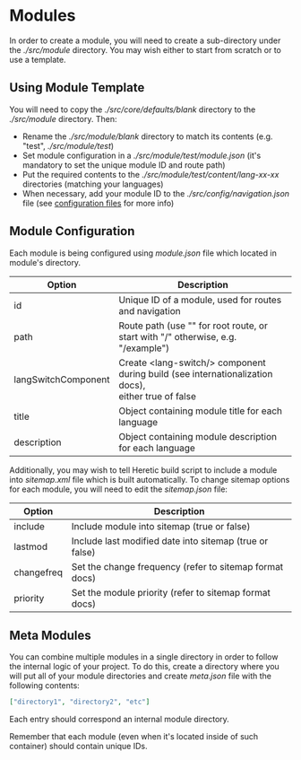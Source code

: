 # Modules

In order to create a module, you will need to create a sub-directory under the *./src/module* directory. You may wish either to start from scratch or to use a template.

## Using Module Template

You will need to copy the *./src/core/defaults/blank* directory to the *./src/module* directory. Then:

* Rename the *./src/module/blank* directory to match its contents (e.g. "test", *./src/module/test*)
* Set module configuration in a *./src/module/test/module.json* (it's mandatory to set the unique module ID and route path)
* Put the required contents to the *./src/module/test/content/lang-xx-xx* directories (matching your languages)
* When necessary, add your module ID to the *./src/config/navigation.json* file (see [configuration files](./configurationFiles.md) for more info)

## Module Configuration

Each module is being configured using *module.json* file which located in module's directory.

| Option              | Description                                                                                           |
|---------------------|-------------------------------------------------------------------------------------------------------|
| id                  | Unique ID of a module, used for routes and navigation                                                   |
| path                | Route path (use "" for root route, or start with "/" otherwise, e.g. "/example")                      |
| langSwitchComponent | Create &lt;lang-switch/&gt; component during build (see internationalization docs),<br>either true of false |
| title               | Object containing module title for each language                                                        |
| description         | Object containing module description for each language                                                  |

Additionally, you may wish to tell Heretic build script to include a module into *sitemap.xml* file which is built automatically. To change sitemap options for each module, you will need to edit the *sitemap.json* file:

| Option     | Description                                             |
|------------|---------------------------------------------------------|
| include    | Include module into sitemap (true or false)             |
| lastmod    | Include last modified date into sitemap (true or false) |
| changefreq | Set the change frequency (refer to sitemap format docs) |
| priority   | Set the module priority (refer to sitemap format docs)  |

## Meta Modules

You can combine multiple modules in a single directory in order to follow the internal logic of your project. To do this, create a directory where you will put all of your module directories and create *meta.json* file with the following contents:

```json
["directory1", "directory2", "etc"]
```

Each entry should correspond an internal module directory.

Remember that each module (even when it's located inside of such container) should contain unique IDs.